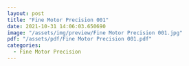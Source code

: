 ```yaml
---
layout: post
title: "Fine Motor Precision 001"
date: 2021-10-31 14:06:03.650690
image: "/assets/img/preview/Fine Motor Precision 001.jpg"
pdf: "/assets/pdf/Fine Motor Precision 001.pdf"
categories:
  - Fine Motor Precision 
---
```


